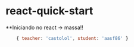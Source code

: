 # react-quick-start

**Iniciando no react -> massa!!

```javascript
	{ teacher: 'castolol', student: 'aasf86' }
```

